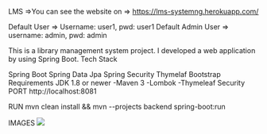 LMS
=>You can see the website on => https://lms-systemng.herokuapp.com/

Default User => Username: user1, pwd: user1
Default Admin User => username: admin, pwd: admin

This is a library management system project. I developed a web application by using Spring Boot.
Tech Stack

Spring Boot
Spring Data Jpa
Spring Security
Thymelaf
Bootstrap
Requirements
JDK 1.8 or newer
-Maven 3
-Lombok
-Thymeleaf Security
PORT
http://localhost:8081

RUN
mvn clean install && mvn --projects backend spring-boot:run

IMAGES
<img width=“720” src="https://github.com/nbaybara/LMS-Spring/blob/master/images/Screenshot_22.png“>
<img width=“720” src=”https://github.com/nbaybara/LMS-Spring/blob/master/images/Screenshot_25.png“>
<img width=“720” src=”https://github.com/nbaybara/LMS-Spring/blob/master/images/Screenshot_23.png“>
<img width=“720” src=”https://github.com/nbaybara/LMS-Spring/blob/master/images/Screenshot_24.png">
